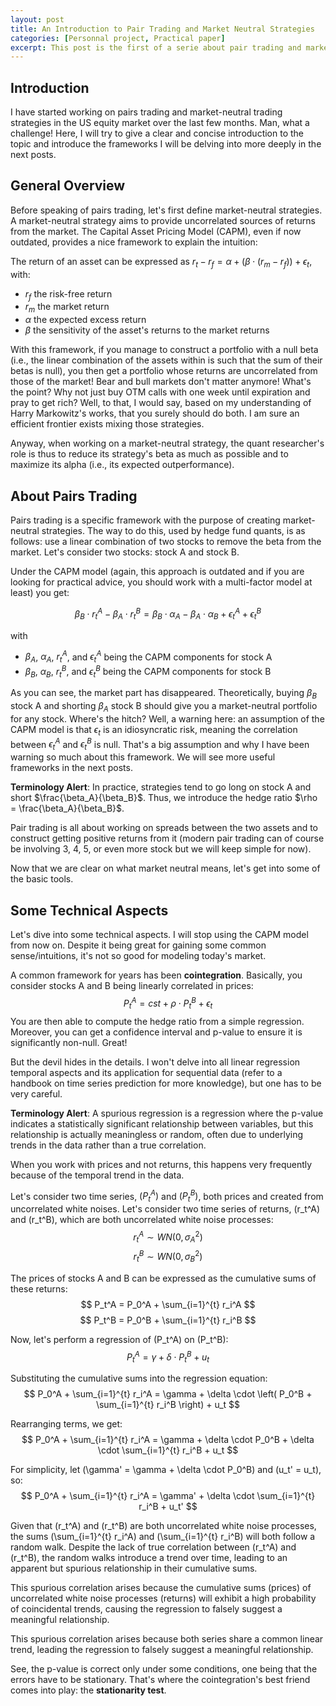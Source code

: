 ```yaml
---
layout: post
title: An Introduction to Pair Trading and Market Neutral Strategies
categories: [Personnal project, Practical paper]
excerpt: This post is the first of a serie about pair trading and market neutral strategies ...
---
```


## Introduction

I have started working on pairs trading and market-neutral trading strategies in the US equity market over the last few months. Man, what a challenge! Here, I will try to give a clear and concise introduction to the topic and introduce the frameworks I will be delving into more deeply in the next posts.

## General Overview

Before speaking of pairs trading, let's first define market-neutral strategies. A market-neutral strategy aims to provide uncorrelated sources of returns from the market. The Capital Asset Pricing Model (CAPM), even if now outdated, provides a nice framework to explain the intuition:

The return of an asset can be expressed as $r_t - r_f = \alpha + (\beta \cdot (r_m - r_f)) + \epsilon_t$, with:
- $r_f$ the risk-free return
- $r_m$ the market return
- $\alpha$ the expected excess return
- $\beta$ the sensitivity of the asset's returns to the market returns

With this framework, if you manage to construct a portfolio with a null beta (i.e., the linear combination of the assets within is such that the sum of their betas is null), you then get a portfolio whose returns are uncorrelated from those of the market! Bear and bull markets don't matter anymore! What's the point? Why not just buy OTM calls with one week until expiration and pray to get rich? Well, to that, I would say, based on my understanding of Harry Markowitz's works, that you surely should do both. I am sure an efficient frontier exists mixing those strategies. 

Anyway, when working on a market-neutral strategy, the quant researcher's role is thus to reduce its strategy's beta as much as possible and to maximize its alpha (i.e., its expected outperformance).

## About Pairs Trading

Pairs trading is a specific framework with the purpose of creating market-neutral strategies. The way to do this, used by hedge fund quants, is as follows: use a linear combination of two stocks to remove the beta from the market. Let's consider two stocks: stock A and stock B.

Under the CAPM model (again, this approach is outdated and if you are looking for practical advice, you should work with a multi-factor model at least) you get:

$$ 
\beta_B \cdot r_t^A - \beta_A \cdot r_t^B = \beta_B \cdot \alpha_A - \beta_A \cdot \alpha_B + \epsilon_t^A + \epsilon_t^B 
$$

with

- $\beta_A$, $\alpha_A$, $r_t^A$, and $\epsilon_t^A$ being the CAPM components for stock A
- $\beta_B$, $\alpha_B$, $r_t^B$, and $\epsilon_t^B$ being the CAPM components for stock B

As you can see, the market part has disappeared. Theoretically, buying $\beta_B$ stock A and shorting $\beta_A$ stock B should give you a market-neutral portfolio for any stock. Where's the hitch? Well, a warning here: an assumption of the CAPM model is that $\epsilon_t$ is an idiosyncratic risk, meaning the correlation between $\epsilon_t^A$ and $\epsilon_t^B$ is null. That's a big assumption and why I have been warning so much about this framework. We will see more useful frameworks in the next posts.

**Terminology Alert**: In practice, strategies tend to go long on stock A and short $\frac{\beta_A}{\beta_B}$. Thus, we introduce the hedge ratio $\rho = \frac{\beta_A}{\beta_B}$.

Pair trading is all about working on spreads between the two assets and to construct getting positive returns from it (modern pair trading can of course be involving 3, 4, 5, or even more stock but we will keep simple for now).

Now that we are clear on what market neutral means, let's get into some of the basic tools.

## Some Technical Aspects

Let's dive into some technical aspects. I will stop using the CAPM model from now on. Despite it being great for gaining some common sense/intuitions, it's not so good for modeling today's market.

A common framework for years has been **cointegration**. Basically, you consider stocks A and B being linearly correlated in prices:
$$P_t^A = cst + \rho \cdot P_t^B + \epsilon_t$$
You are then able to compute the hedge ratio from a simple regression. Moreover, you can get a confidence interval and p-value to ensure it is significantly non-null. Great!

But the devil hides in the details. I won't delve into all linear regression temporal aspects and its application for sequential data (refer to a handbook on time series prediction for more knowledge), but one has to be very careful.

**Terminology Alert**: A spurious regression is a regression where the p-value indicates a statistically significant relationship between variables, but this relationship is actually meaningless or random, often due to underlying trends in the data rather than a true correlation.

When you work with prices and not returns, this happens very frequently because of the temporal trend in the data.

Let's consider two time series, $(P_t^A)$ and $(P_t^B)$, both prices and created from uncorrelated white noises. 
Let's consider two time series of returns, \(r_t^A\) and \(r_t^B\), which are both uncorrelated white noise processes:
$$
r_t^A \sim WN(0, \sigma_A^2)
$$
$$
r_t^B \sim WN(0, \sigma_B^2)
$$

The prices of stocks A and B can be expressed as the cumulative sums of these returns:
$$
P_t^A = P_0^A + \sum_{i=1}^{t} r_i^A
$$
$$
P_t^B = P_0^B + \sum_{i=1}^{t} r_i^B
$$

Now, let's perform a regression of \(P_t^A\) on \(P_t^B\):
$$
P_t^A = \gamma + \delta \cdot P_t^B + u_t
$$

Substituting the cumulative sums into the regression equation:
$$
P_0^A + \sum_{i=1}^{t} r_i^A = \gamma + \delta \cdot \left( P_0^B + \sum_{i=1}^{t} r_i^B \right) + u_t
$$

Rearranging terms, we get:
$$
P_0^A + \sum_{i=1}^{t} r_i^A = \gamma + \delta \cdot P_0^B + \delta \cdot \sum_{i=1}^{t} r_i^B + u_t
$$

For simplicity, let \(\gamma' = \gamma + \delta \cdot P_0^B\) and \(u_t' = u_t\), so:
$$
P_0^A + \sum_{i=1}^{t} r_i^A = \gamma' + \delta \cdot \sum_{i=1}^{t} r_i^B + u_t'
$$

Given that \(r_t^A\) and \(r_t^B\) are both uncorrelated white noise processes, the sums \(\sum_{i=1}^{t} r_i^A\) and \(\sum_{i=1}^{t} r_i^B\) will both follow a random walk. Despite the lack of true correlation between \(r_t^A\) and \(r_t^B\), the random walks introduce a trend over time, leading to an apparent but spurious relationship in their cumulative sums.

This spurious correlation arises because the cumulative sums (prices) of uncorrelated white noise processes (returns) will exhibit a high probability of coincidental trends, causing the regression to falsely suggest a meaningful relationship.

This spurious correlation arises because both series share a common linear trend, leading the regression to falsely suggest a meaningful relationship.

See, the p-value is correct only under some conditions, one being that the errors have to be stationary. That's where the cointegration's best friend comes into play: the **stationarity test**.

